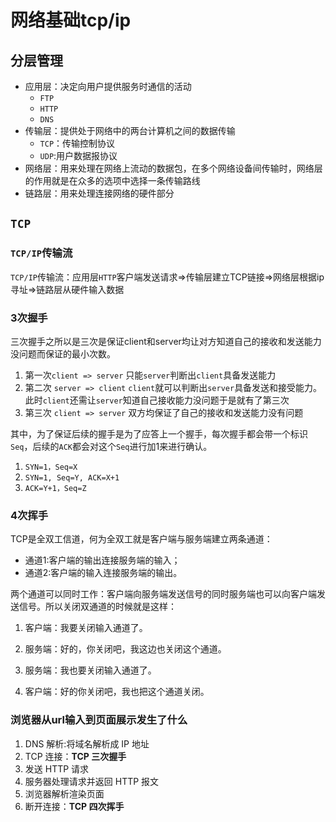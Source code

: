 # 网络基础tcp/ip

## 分层管理
- 应用层：决定向用户提供服务时通信的活动
    - `FTP`
    - `HTTP`
    - `DNS`
- 传输层：提供处于网络中的两台计算机之间的数据传输
    - `TCP`：传输控制协议
    - `UDP`:用户数据报协议
- 网络层：用来处理在网络上流动的数据包，在多个网络设备间传输时，网络层的作用就是在众多的选项中选择一条传输路线
- 链路层：用来处理连接网络的硬件部分

## `TCP`

### `TCP/IP`传输流
`TCP/IP`传输流：应用层`HTTP`客户端发送请求=>传输层建立TCP链接=>网络层根据ip寻址=>链路层从硬件输入数据
	
### 3次握手
三次握手之所以是三次是保证client和server均让对方知道自己的接收和发送能力没问题而保证的最小次数。

1. 第一次`client => server` 只能`server`判断出`client`具备发送能力
2. 第二次 `server => client` `client`就可以判断出`server`具备发送和接受能力。此时`client`还需让`server`知道自己接收能力没问题于是就有了第三次
3. 第三次 `client => server` 双方均保证了自己的接收和发送能力没有问题

其中，为了保证后续的握手是为了应答上一个握手，每次握手都会带一个标识 `Seq`，后续的`ACK`都会对这个`Seq`进行加1来进行确认。
1. `SYN=1，Seq=X`
2. `SYN=1, Seq=Y, ACK=X+1`
3. `ACK=Y+1，Seq=Z`

### 4次挥手
TCP是全双工信道，何为全双工就是客户端与服务端建立两条通道：
- 通道1:客户端的输出连接服务端的输入；
- 通道2:客户端的输入连接服务端的输出。

两个通道可以同时工作：客户端向服务端发送信号的同时服务端也可以向客户端发送信号。所以关闭双通道的时候就是这样：
1. 客户端：我要关闭输入通道了。
2. 服务端：好的，你关闭吧，我这边也关闭这个通道。

3. 服务端：我也要关闭输入通道了。
4. 客户端：好的你关闭吧，我也把这个通道关闭。
	
### 浏览器从url输入到页面展示发生了什么
1. DNS 解析:将域名解析成 IP 地址
2. TCP 连接：**TCP 三次握手**
3. 发送 HTTP 请求
4. 服务器处理请求并返回 HTTP 报文
5. 浏览器解析渲染页面
6. 断开连接：**TCP 四次挥手**

